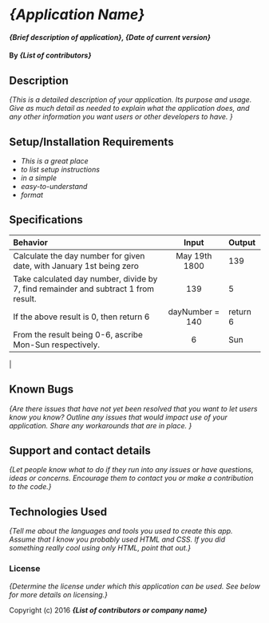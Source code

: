 # _{Application Name}_

#### _{Brief description of application}, {Date of current version}_

#### By _**{List of contributors}**_

## Description

_{This is a detailed description of your application. Its purpose and usage.  Give as much detail as needed to explain what the application does, and any other information you want users or other developers to have. }_

## Setup/Installation Requirements

* _This is a great place_
* _to list setup instructions_
* _in a simple_
* _easy-to-understand_
* _format_

## Specifications 

|   Behavior    |   Input   |   Output  |
|:--------------|:---------:|:----------|
| Calculate the day number for given date, with January 1st being zero | May 19th 1800 | 139 |
| Take calculated day number, divide by 7, find remainder and subtract 1 from result.| 139 | 5 |
| If the above result is 0, then return 6 | dayNumber = 140 | return 6 |
| From the result being 0-6, ascribe Mon-Sun respectively. | 6 | Sun |
|

<!-- | Link day number to day of the week from "anchor date Wednesday January 1st| 01 | Thursday | -->
<!-- |Take an entered date and determine whether it is a common or a leap year.|
| -->

## Known Bugs

_{Are there issues that have not yet been resolved that you want to let users know you know?  Outline any issues that would impact use of your application.  Share any workarounds that are in place. }_

## Support and contact details

_{Let people know what to do if they run into any issues or have questions, ideas or concerns.  Encourage them to contact you or make a contribution to the code.}_

## Technologies Used

_{Tell me about the languages and tools you used to create this app. Assume that I know you probably used HTML and CSS. If you did something really cool using only HTML, point that out.}_

### License

*{Determine the license under which this application can be used.  See below for more details on licensing.}*

Copyright (c) 2016 **_{List of contributors or company name}_**